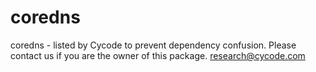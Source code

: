 # coredns
coredns - listed by Cycode to prevent dependency confusion.
Please contact us if you are the owner of this package.
research@cycode.com
